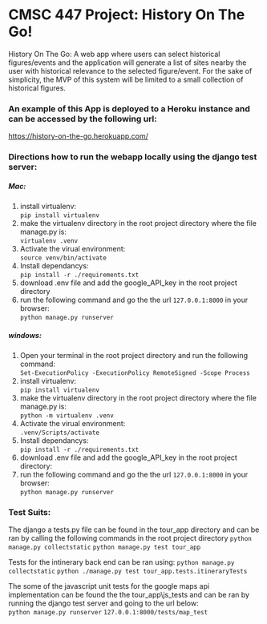 # CMSC 447 Project: History On The Go!

History On The Go: A web app where users can select historical figures/events and the application will generate a list of sites nearby the user with historical relevance to the selected figure/event. For the sake of simplicity, the MVP of this system will be limited to a small collection of historical figures.

### An example of this App is deployed to a Heroku instance and can be accessed by the following url:  
https://history-on-the-go.herokuapp.com/

### Directions how to run the webapp locally using the django test server:

##### Mac:
1. install virtualenv:  
    `pip install virtualenv`
2. make the virtualenv directory in the root project directory where the file manage.py is:  
    `virtualenv .venv` 
3. Activate the virual environment:  
    `source venv/bin/activate`
4. Install dependancys:  
    `pip install -r ./requirements.txt`
5. download .env file and add the google_API_key in the root project directory 
6. run the following command and go the the url `127.0.0.1:8000` in your browser:  
    `python manage.py runserver`

##### windows:
1. Open your terminal in the root project directory and run the following command:  
    `Set-ExecutionPolicy -ExecutionPolicy RemoteSigned -Scope Process`
2. install virtualenv:  
    `pip install virtualenv`
3. make the virtualenv directory in the root project directory where the file manage.py is:  
    `python -m virtualenv .venv` 
4. Activate the virual environment:  
    `.venv/Scripts/activate`
5. Install dependancys:  
    `pip install -r ./requirements.txt`
6. download .env file and add the google_API_key in the root project directory:   
7. run the following command and go the the url `127.0.0.1:8000` in your browser:  
    `python manage.py runserver`

### Test Suits:

The django a tests.py file can be found in the tour_app directory and can be ran by calling the following commands in the root project directory
 `python manage.py collectstatic`
 `python manage.py test tour_app`
 
Tests for the intinerary back end can be ran using:
 `python manage.py collectstatic`
 `python ./manage.py test tour_app.tests.itineraryTests`

The some of the javascript unit tests for the google maps api implementation can be found the the tour_app\js_tests and can be ran by running the django test server and going to the url below:  
`python manage.py runserver`
`127.0.0.1:8000/tests/map_test`
